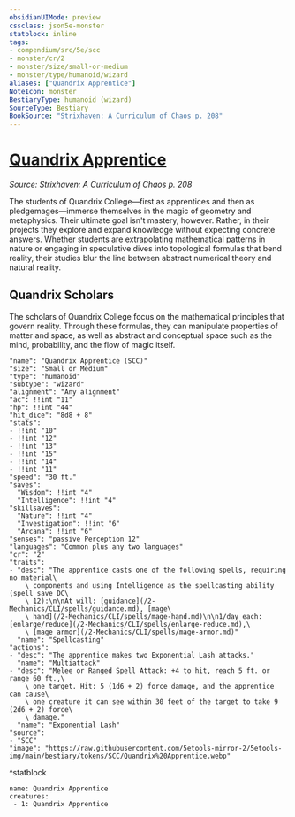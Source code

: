 ```yaml
---
obsidianUIMode: preview
cssclass: json5e-monster
statblock: inline
tags:
- compendium/src/5e/scc
- monster/cr/2
- monster/size/small-or-medium
- monster/type/humanoid/wizard
aliases: ["Quandrix Apprentice"]
NoteIcon: monster
BestiaryType: humanoid (wizard)
SourceType: Bestiary
BookSource: "Strixhaven: A Curriculum of Chaos p. 208"
---
```

# [Quandrix Apprentice](2-Mechanics/CLI/bestiary/humanoid/quandrix-apprentice-scc.md)
*Source: Strixhaven: A Curriculum of Chaos p. 208*  

The students of Quandrix College—first as apprentices and then as pledgemages—immerse themselves in the magic of geometry and metaphysics. Their ultimate goal isn't mastery, however. Rather, in their projects they explore and expand knowledge without expecting concrete answers. Whether students are extrapolating mathematical patterns in nature or engaging in speculative dives into topological formulas that bend reality, their studies blur the line between abstract numerical theory and natural reality.

## Quandrix Scholars

The scholars of Quandrix College focus on the mathematical principles that govern reality. Through these formulas, they can manipulate properties of matter and space, as well as abstract and conceptual space such as the mind, probability, and the flow of magic itself.

```statblock
"name": "Quandrix Apprentice (SCC)"
"size": "Small or Medium"
"type": "humanoid"
"subtype": "wizard"
"alignment": "Any alignment"
"ac": !!int "11"
"hp": !!int "44"
"hit_dice": "8d8 + 8"
"stats":
- !!int "10"
- !!int "12"
- !!int "13"
- !!int "15"
- !!int "14"
- !!int "11"
"speed": "30 ft."
"saves":
  "Wisdom": !!int "4"
  "Intelligence": !!int "4"
"skillsaves":
  "Nature": !!int "4"
  "Investigation": !!int "6"
  "Arcana": !!int "6"
"senses": "passive Perception 12"
"languages": "Common plus any two languages"
"cr": "2"
"traits":
- "desc": "The apprentice casts one of the following spells, requiring no material\
    \ components and using Intelligence as the spellcasting ability (spell save DC\
    \ 12):\n\nAt will: [guidance](/2-Mechanics/CLI/spells/guidance.md), [mage\
    \ hand](/2-Mechanics/CLI/spells/mage-hand.md)\n\n1/day each: [enlarge/reduce](/2-Mechanics/CLI/spells/enlarge-reduce.md),\
    \ [mage armor](/2-Mechanics/CLI/spells/mage-armor.md)"
  "name": "Spellcasting"
"actions":
- "desc": "The apprentice makes two Exponential Lash attacks."
  "name": "Multiattack"
- "desc": "Melee or Ranged Spell Attack: +4 to hit, reach 5 ft. or range 60 ft.,\
    \ one target. Hit: 5 (1d6 + 2) force damage, and the apprentice can cause\
    \ one creature it can see within 30 feet of the target to take 9 (2d6 + 2) force\
    \ damage."
  "name": "Exponential Lash"
"source":
- "SCC"
"image": "https://raw.githubusercontent.com/5etools-mirror-2/5etools-img/main/bestiary/tokens/SCC/Quandrix%20Apprentice.webp"
```
^statblock

```encounter-table
name: Quandrix Apprentice
creatures:
 - 1: Quandrix Apprentice
```